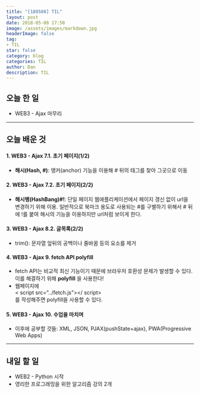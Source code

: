 ```yaml
---
title: "[180508] TIL"
layout: post
date: 2018-05-08 17:50
image: /assets/images/markdown.jpg
headerImage: false
tag:
- TIL
star: false
category: blog
categories: TIL
author: Dan
description: TIL
---
```


## 오늘 한 일

* WEB3 - Ajax 마무리

---
## 오늘 배운 것

#### 1. WEB3 - Ajax 7.1. 초기 페이지(1/2)
* **해시(Hash, #)**: 앵커(anchor) 기능을 이용해 # 뒤의 태그를 찾아 그곳으로 이동

#### 2. WEB3 - Ajax 7.2. 초기 페이지(2/2)
* **해시뱅(HashBang)#!**: 단일 페이지 웹애플리케이션에서 페이지 갱신 없이 url을 변경하기 위해 이용. 일반적으로 북마크 용도로 사용되는 #를 구별하기 위해서 # 뒤에 !를 붙여 해시의 기능을 이용하지만 url처럼 보이게 한다.

#### 3. WEB3 - Ajax 8.2. 글목록(2/2)
* trim(): 문자열 앞뒤의 공백이나 줄바꿈 등의 요소를 제거

#### 4. WEB3 - Ajax 9. fetch API polyfill
* fetch API는 비교적 최신 기능이기 때문에 브라우저 호환성 문제가 발생할 수 있다. 이를 해결하기 위해 **polyfill** 을 사용한다!
* 웹페이지에 <div class="evidence-yellow">< script src="../fetch.js"></ script></div>를 작성해주면 polyfill을 사용할 수 있다.

#### 5. WEB3 - Ajax 10. 수업을 마치며
* 이후에 공부할 것들: XML, JSON, PJAX(pushState+ajax), PWA(Progressive Web Apps)

---
## 내일 할 일

* WEB2 - Python 시작
* 영리한 프로그래밍을 위한 알고리즘 강의 2개  
